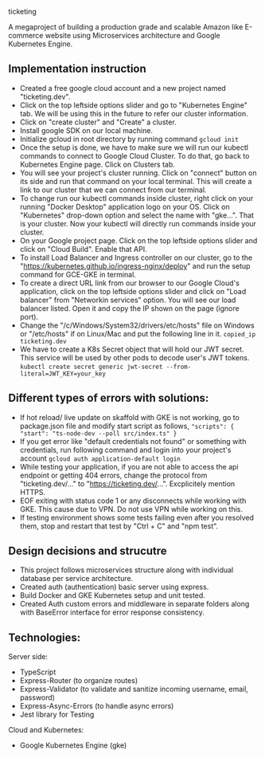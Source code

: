 ticketing

A megaproject of building a production grade and scalable Amazon like E-commerce website using Microservices architecture and Google Kubernetes Engine.

## Implementation instruction

- Created a free google cloud account and a new project named "ticketing.dev".
- Click on the top leftside options slider and go to "Kubernetes Engine" tab. We will be using this in the future to refer our cluster information.
- Click on "create cluster" and "Create" a cluster.
- Install google SDK on our local machine.
- Initialize gcloud in root directory by running command
  `gcloud init`
- Once the setup is done, we have to make sure we will run our kubectl commands to connect to Google Cloud Cluster. To do that, go back to Kubernetes Engine page. Click on Clusters tab.
- You will see your project's cluster running. Click on "connect" button on its side and run that command on your local terminal. This will create a link to our cluster that we can connect from our terminal.
- To change run our kubectl commands inside cluster, right click on your running "Docker Desktop" application logo on your OS. Click on "Kubernetes" drop-down option and select the name with "gke...". That is your cluster. Now your kubectl will directly run commands inside your cluster.
- On your Google project page. Click on the top leftside options slider and click on "Cloud Build". Enable that API.
- To install Load Balancer and Ingress controller on our cluster, go to the "https://kubernetes.github.io/ingress-nginx/deploy" and run the setup command for GCE-GKE in terminal.
- To create a direct URL link from our browser to our Google Cloud's application, click on the top leftside options slider and click on "Load balancer" from "Networkin services" option. You will see our load balancer listed. Open it and copy the IP shown on the page (ignore port).
- Change the "/c/Windows/System32/drivers/etc/hosts" file on Windows or "/etc/hosts" if on Linux/Mac and put the following line in it.
  `copied_ip ticketing.dev`
- We have to create a K8s Secret object that will hold our JWT secret. This service will be used by other pods to decode user's JWT tokens.
  `kubectl create secret generic jwt-secret --from-literal=JWT_KEY=your_key`

## Different types of errors with solutions:

- If hot reload/ live update on skaffold with GKE is not working, go to package.json file and modify start script as follows,
  `"scripts": { "start": "ts-node-dev --poll src/index.ts" }`
- If you get error like "default credentials not found" or something with credentials, run following command and login into your project's account
  `gcloud auth application-default login`
- While testing your application, if you are not able to access the api endpoint or getting 404 errors, change the protocol from "ticketing.dev/..." to "https://ticketing.dev/...". Excplicitely mention HTTPS.
- EOF exiting with status code 1 or any disconnects while working with GKE. This cause due to VPN. Do not use VPN while working on this.
- If testing environment shows some tests failing even after you resolved them, stop and restart that test by "Ctrl + C" and "npm test".

## Design decisions and strucutre

- This project follows microservices structure along with individual database per service architecture.
- Created auth (authentication) basic server using express.
- Build Docker and GKE Kubernetes setup and unit tested.
- Created Auth custom errors and middleware in separate folders along with BaseError interface for error response consistency.

## Technologies:

Server side:

- TypeScript
- Express-Router (to organize routes)
- Express-Validator (to validate and sanitize incoming username, email, password)
- Express-Async-Errors (to handle async errors)
- Jest library for Testing

Cloud and Kubernetes:

- Google Kubernetes Engine (gke)
